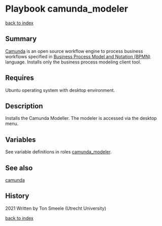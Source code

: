 # Playbook camunda_modeler
[back to index](../index.md#Playbooks)

## Summary
[Camunda](https://www.camunda.com) is an open source workflow engine to
process business workflows specified in [Business Process Model and Notation (BPMN)](https://www.bpmn.org/)
language.  Installs only the business process modeling client tool.

## Requires
Ubuntu operating system with desktop environment.

## Description
Installs the Camunda Modeller. 
The modeler is accessed via the desktop menu.

## Variables
See variable definitions in roles [camunda_modeler](../roles/camunda_modeler.md).

## See also
[camunda](camunda.md)

## History
2021 Written by Ton Smeele (Utrecht University)


[back to index](../index.md#Playbooks)
